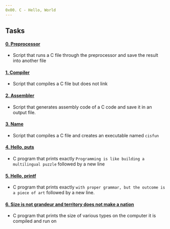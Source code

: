 ```yaml
---
0x00. C - Hello, World
---
```

## Tasks
#### [0. Preprocessor](./0-preprocessor)
* Script that runs a C file through the preprocessor and save the result into another file

#### [1. Compiler](./1-compiler)
* Script that compiles a C file but does not link

#### [2. Assembler](./2-assembler)
* Script that generates assembly code of a C code and save it in an output file.

#### [3. Name](./3-name)
* Script that compiles a C file and creates an executable named `cisfun`

#### [4. Hello, puts](./4-puts.c)
* C program that prints exactly `Programming is like building a multilingual puzzle` followed by a new line

#### [5. Hello, printf](./5-printf.c)
* C program that prints exactly `with proper grammar, but the outcome is a piece of art` followed by a new line.

#### [6. Size is not grandeur and territory does not make a nation](./6-size.c)
* C program that prints the size of various types on the computer it is compiled and run on
